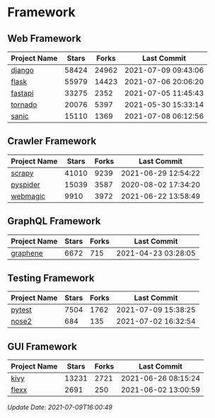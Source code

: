# Framework

## Web Framework
| Project Name | Stars | Forks | Last Commit |
| ------------ | ----- | ----- | ----------- |
| [django](https://github.com/django/django) | 58424 | 24962 | 2021-07-09 09:43:06 |
| [flask](https://github.com/pallets/flask) | 55979 | 14423 | 2021-07-06 20:06:20 |
| [fastapi](https://github.com/tiangolo/fastapi) | 33275 | 2352 | 2021-07-05 11:45:43 |
| [tornado](https://github.com/tornadoweb/tornado) | 20076 | 5397 | 2021-05-30 15:33:14 |
| [sanic](https://github.com/sanic-org/sanic) | 15110 | 1369 | 2021-07-08 06:12:56 |

## Crawler Framework
| Project Name | Stars | Forks | Last Commit |
| ------------ | ----- | ----- | ----------- |
| [scrapy](https://github.com/scrapy/scrapy) | 41010 | 9239 | 2021-06-29 12:54:22 |
| [pyspider](https://github.com/binux/pyspider) | 15039 | 3587 | 2020-08-02 17:34:20 |
| [webmagic](https://github.com/code4craft/webmagic) | 9910 | 3972 | 2021-06-22 13:58:49 |

## GraphQL Framework
| Project Name | Stars | Forks | Last Commit |
| ------------ | ----- | ----- | ----------- |
| [graphene](https://github.com/graphql-python/graphene) | 6672 | 715 | 2021-04-23 03:28:05 |

## Testing Framework
| Project Name | Stars | Forks | Last Commit |
| ------------ | ----- | ----- | ----------- |
| [pytest](https://github.com/pytest-dev/pytest) | 7504 | 1762 | 2021-07-09 15:38:25 |
| [nose2](https://github.com/nose-devs/nose2) | 684 | 135 | 2021-07-02 16:32:54 |

## GUI Framework
| Project Name | Stars | Forks | Last Commit |
| ------------ | ----- | ----- | ----------- |
| [kivy](https://github.com/kivy/kivy) | 13231 | 2721 | 2021-06-26 08:15:24 |
| [flexx](https://github.com/flexxui/flexx) | 2691 | 250 | 2021-06-02 13:00:59 |

*Update Date: 2021-07-09T16:00:49*